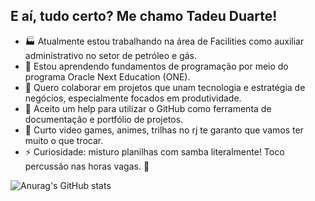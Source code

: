 ##  E aí, tudo certo? Me chamo Tadeu Duarte!

- 🏭 Atualmente estou trabalhando na área de Facilities como auxiliar administrativo no setor de petróleo e gás. 
- 🔸 Estou aprendendo fundamentos de programação por meio do programa Oracle Next Education (ONE).
- 👯 Quero colaborar em projetos que unam tecnologia e estratégia de negócios, especialmente focados em produtividade.
- 🤔 Aceito um help para utilizar o GitHub como ferramenta de documentação e portfólio de projetos.
- 💬 Curto video games, animes, trilhas no rj te garanto que vamos ter muito o que trocar.
- ⚡ Curiosidade: misturo planilhas com samba literalmente! Toco percussão nas horas vagas. 🥁

![Anurag's GitHub stats](https://github-readme-stats.vercel.app/api?username=estudotdrj-byte&show_icons=true&theme=radical)
